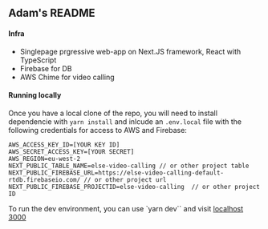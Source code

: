 ## Adam's README

#### Infra

- Singlepage prgressive web-app on Next.JS framework, React with TypeScript
- Firebase for DB
- AWS Chime for video calling

#### Running locally

Once you have a local clone of the repo, you will need to install dependencie with `yarn install` and inlcude an `.env.local` file with the following credentials for access to AWS and Firebase:

```
AWS_ACCESS_KEY_ID=[YOUR KEY ID]
AWS_SECRET_ACCESS_KEY=[YOUR SECRET]
AWS_REGION=eu-west-2
NEXT_PUBLIC_TABLE_NAME=else-video-calling // or other project table
NEXT_PUBLIC_FIREBASE_URL=https://else-video-calling-default-rtdb.firebaseio.com/ // or other project url
NEXT_PUBLIC_FIREBASE_PROJECTID=else-video-calling  // or other project ID
```

To run the dev environment, you can use `yarn dev`` and visit [localhost 3000](http://localhost:3000)

